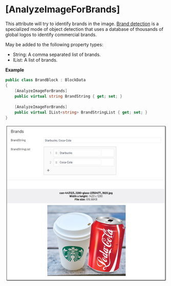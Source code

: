 # [AnalyzeImageForBrands]
This attribute will try to identify brands in the image. [Brand detection](https://docs.microsoft.com/en-us/azure/cognitive-services/computer-vision/concept-brand-detection) is a specialized mode of object detection that uses a database of thousands of global logos to identify commercial brands.

May be added to the following property types:

- String: A comma separated list of brands.
- IList<string>: A list of brands.

**Example**
``` C#
public class BrandBlock : BlockData
{
    [AnalyzeImageForBrands]
    public virtual string BrandString { get; set; }

    [AnalyzeImageForBrands]
    public virtual IList<string> BrandStringList { get; set; }
}
```
![Brands](./img/Brands.jpg)